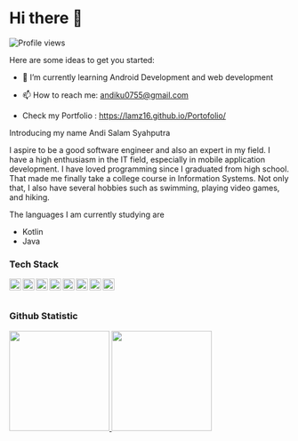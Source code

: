 # Hi there 👋

![Profile views](https://komarev.com/ghpvc/?username=Lamz16y&color=brightgreen)

Here are some ideas to get you started:


- 🌱 I’m currently learning Android Development and web development

- 📫 How to reach me: andiku0755@gmail.com
- Check my Portfolio : https://lamz16.github.io/Portofolio/

<!--- 😄 Pronouns: ...
- 👯 I’m looking to collaborate on ...
- 🤔 I’m looking for help with ...
- ⚡ Fun fact: ...-->

   Introducing my name Andi Salam Syahputra

  I aspire to be a good software engineer and also an expert in my field. I have a high enthusiasm in the IT field, especially in mobile application development. I have loved programming since I graduated from high school. That made me finally take a college course in Information Systems.
  Not only that, I also have several hobbies such as swimming, playing video games, and hiking.
  

  The languages I am currently studying are 
   * Kotlin
   * Java



### Tech Stack
<a href="#"><img align="left" alt="JavaScript" title="JavaScript" width="21px" src="https://upload.wikimedia.org/wikipedia/commons/9/99/Unofficial_JavaScript_logo_2.svg" /></a>
<a href="https://nodejs.org/"><img align="left" alt="NodeJS" title="NodeJS" width="21px" src="https://seeklogo.com/images/N/nodejs-logo-FBE122E377-seeklogo.com.png" /></a>
<a href="https://reactjs.org/"><img align="left" alt="React" title="React" width="21px" src="https://cdn.worldvectorlogo.com/logos/react-2.svg" /></a>
<a href="https://hapi.dev/"><img align="left" alt="Hapi" title="Hapi (NodeJS HTTP Framework)" width="21px" src="https://avatars.githubusercontent.com/u/3774533?s=200&v=4" /></a>
<a href="https://nextjs.org/"><img align="left" alt="Next" title="Next (React SSR Framework)" width="21px" src="https://iconape.com/wp-content/files/gm/82643/svg/next-js.svg" /></a>
<a href="https://kotlinlang.org/"><img align="left" alt="Kotlin" title="Kotlin" width="21px" src="https://upload.wikimedia.org/wikipedia/commons/7/74/Kotlin_Icon.png" /></a>
<a href="https://dart.dev/"><img align="left" alt="Dart" title="Dart" width="21px" src="https://dart.dev/assets/shared/dart/icon/64.png" /></a>
<a href="https://flutter.dev/"><img align="left" alt="Flutter" title="Flutter" width="21px" src="https://cdn.worldvectorlogo.com/logos/flutter-logo.svg" /></a>
  <br>
  <br>
  
### Github Statistic
<p align="left">
<a href="https://github.com/Lamz16">
  <img height="180em" src="https://github-readme-stats-eight-theta.vercel.app/api?username=lamz16&show_icons=true&theme=algolia&include_all_commits=true&count_private=true"/>
  <img height="180em" src="https://github-readme-stats-eight-theta.vercel.app/api/top-langs/?username=Lamz16&layout=compact&langs_count=8&theme=algolia"/>
</a>
</p>
